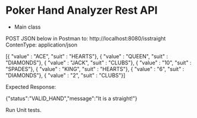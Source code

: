# Poker Hand Analyzer Rest API

- Main class 



POST JSON below in Postman to: http://localhost:8080/isstraight
ContenType: application/json


[{ "value" : "ACE", "suit" : "HEARTS"},
{ "value" : "QUEEN", "suit" : "DIAMONDS"},
{ "value" : "JACK", "suit" : "CLUBS"},
{ "value" : "10", "suit" : "SPADES"},
{ "value" : "KING", "suit" : "HEARTS"},
{ "value" : "6", "suit" : "DIAMONDS"},
{ "value" : "2", "suit" : "CLUBS"}]


Expected Response:

{"status":"VALID_HAND","message":"It is a straight!"}

Run Unit tests.

